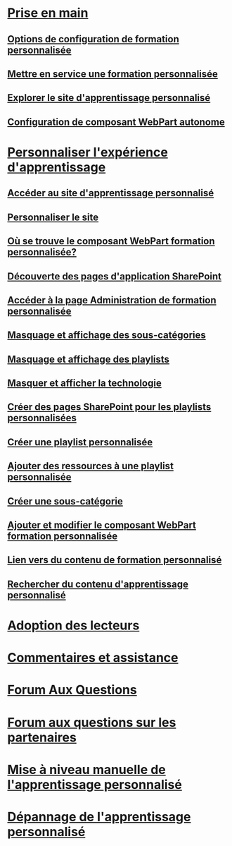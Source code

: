 # [Prise en main](index.md)
## [Options de configuration de formation personnalisée](custom_setupoptions.md)
## [Mettre en service une formation personnalisée](custom_provision.md)
## [Explorer le site d'apprentissage personnalisé](custom_exploresite.md)
## [Configuration de composant WebPart autonome](custom_manualsetup.md)
# [Personnaliser l'expérience d'apprentissage](custom_overview.md)
## [Accéder au site d'apprentissage personnalisé](custom_goto.md)
## [Personnaliser le site](custom_edithelp.md)
## [Où se trouve le composant WebPart formation personnalisée?](custom_whereiswebpart.md)
## [Découverte des pages d'application SharePoint](custom_apppages.md)
## [Accéder à la page Administration de formation personnalisée](custom_accessadmin.md)
## [Masquage et affichage des sous-catégories](custom_hideshowsub.md)
## [Masquage et affichage des playlists](custom_hideshowplaylists.md)
## [Masquer et afficher la technologie](custom_hideshowtech.md)
## [Créer des pages SharePoint pour les playlists personnalisées](custom_createnewpage.md)
## [Créer une playlist personnalisée](custom_createnewplaylist.md)
## [Ajouter des ressources à une playlist personnalisée](custom_addassets.md)
## [Créer une sous-catégorie](custom_createnewcat.md)
## [Ajouter et modifier le composant WebPart formation personnalisée](custom_addwebpart.md)
## [Lien vers du contenu de formation personnalisé](custom_linking.md)
## [Rechercher du contenu d'apprentissage personnalisé](custom_search.md)
# [Adoption des lecteurs](driveadoption.md)
# [Commentaires et assistance](feedback.md)
# [Forum Aux Questions](faq.md)
# [Forum aux questions sur les partenaires](custom_partner.md)
# [Mise à niveau manuelle de l'apprentissage personnalisé](custom_upgrade.md)
# [Dépannage de l'apprentissage personnalisé](custom_troubleshooting.md)
